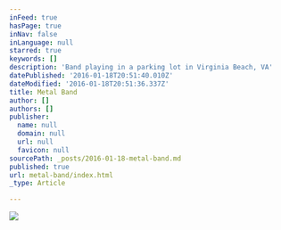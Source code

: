 ```yaml
---
inFeed: true
hasPage: true
inNav: false
inLanguage: null
starred: true
keywords: []
description: 'Band playing in a parking lot in Virginia Beach, VA'
datePublished: '2016-01-18T20:51:40.010Z'
dateModified: '2016-01-18T20:51:36.337Z'
title: Metal Band
author: []
authors: []
publisher:
  name: null
  domain: null
  url: null
  favicon: null
sourcePath: _posts/2016-01-18-metal-band.md
published: true
url: metal-band/index.html
_type: Article

---
```

![](https://the-grid-user-content.s3-us-west-2.amazonaws.com/622910f0-8fb4-4294-ac6b-330701090581.jpg)